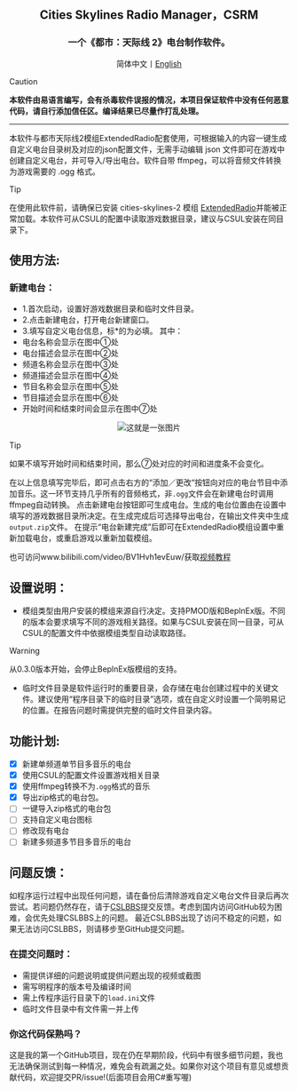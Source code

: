 <div align="center">

<h2>Cities Skylines Radio Manager，CSRM</h2>
<h3>一个《都市：天际线 2》电台制作软件。<br></h3>
简体中文丨<a href="https://github.com/jslxxgyy/CSRM/blob/main/docs/en/Readme.md">English</a>

</div>

> [!CAUTION]
> **本软件由易语言编写，会有杀毒软件误报的情况，本项目保证软件中没有任何恶意代码，请自行添加信任区。编译结果已尽量作打乱处理。**

---

本软件与都市天际线2模组ExtendedRadio配套使用，可根据输入的内容一键生成自定义电台目录树及对应的json配置文件，无需手动编辑 json 文件即可在游戏中创建自定义电台，并可导入/导出电台。软件自带 ffmpeg，可以将音频文件转换为游戏需要的 .ogg 格式。

> [!TIP]
> 在使用此软件前，请确保已安装 cities-skylines-2 模组 [ExtendedRadio](https://www.cslbbs.net/resources/extendedradio.326/)并能被正常加载。本软件可从CSUL的配置中读取游戏数据目录，建议与CSUL安装在同目录下。

## 使用方法:
### 新建电台：
- 1.首次启动，设置好游戏数据目录和临时文件目录。
- 2.点击新建电台，打开电台新建窗口。
- 3.填写自定义电台信息，标*的为必填。
其中：
- 电台名称会显示在图中①处
- 电台描述会显示在图中②处
- 频道名称会显示在图中③处
- 频道描述会显示在图中④处
- 节目名称会显示在图中⑤处
- 节目描述会显示在图中⑥处
- 开始时间和结束时间会显示在图中⑦处

<div align="center">
  
<img  src="https://gitee.com/jslxxgyy/CSRM/raw/main/docs/network.png" alt="这就是一张图片" >

</div>

> [!TIP]
> 如果不填写开始时间和结束时间，那么⑦处对应的时间和进度条不会变化。

在以上信息填写完毕后，即可点击右方的“添加／更改“按钮向对应的电台节目中添加音乐。这一环节支持几乎所有的音频格式，非`.ogg`文件会在新建电台时调用ffmpeg自动转换。
点击新建电台按钮即可生成电台。生成的电台位置由在设置中填写的游戏数据目录所决定。在生成完成后可选择导出电台，在输出文件夹中生成`output.zip`文件。
在提示“电台新建完成”后即可在ExtendedRadio模组设置中重新加载电台，或重启游戏以重新加载模组。

也可访问www.bilibili.com/video/BV1Hvh1evEuw/获取[视频教程](https://www.bilibili.com/video/BV1Hvh1evEuw/)


## 设置说明：
- 模组类型由用户安装的模组来源自行决定。支持PMOD版和BeplnEx版。不同的版本会要求填写不同的游戏相关路径。如果与CSUL安装在同一目录，可从CSUL的配置文件中依据模组类型自动读取路径。
> [!WARNING]
> 从0.3.0版本开始，会停止BeplnEx版模组的支持。

- 临时文件目录是软件运行时的重要目录，会存储在电台创建过程中的关键文件。建议使用“程序目录下的临时目录”选项，或在自定义时设置一个简明易记的位置。在报告问题时需提供完整的临时文件目录内容。
## 功能计划:
- [x] 新建单频道单节目多音乐的电台
- [x] 使用CSUL的配置文件设置游戏相关目录
- [x] 使用ffmpeg转换不为`.ogg`格式的音乐
- [x] 导出zip格式的电台包。
- [ ] 一键导入zip格式的电台包
- [ ] 支持自定义电台图标
- [ ] 修改现有电台
- [ ] 新建多频道多节目多音乐的电台
## 问题反馈：
如程序运行过程中出现任何问题，请在备份后清除游戏自定义电台文件目录后再次尝试。若问题仍然存在，请于[CSLBBS](https://www.cslbbs.net/threads/cities-skylines-radio-manager.1053/)提交反馈。考虑到国内访问GitHub较为困难，会优先处理CSLBBS上的问题。
最近CSLBBS出现了访问不稳定的问题，如果无法访问CSLBBS，则请移步至GitHub提交问题。
### 在提交问题时：
- 需提供详细的问题说明或提供问题出现的视频或截图
- 需写明程序的版本号及编译时间
- 需上传程序运行目录下的`load.ini`文件
- 临时文件目录中有文件需一并上传

### 你这代码保熟吗？
这是我的第一个GitHub项目，现在仍在早期阶段，代码中有很多细节问题，我也无法确保测试到每一种情况，难免会有疏漏之处。如果你对这个项目有意见或想贡献代码，欢迎提交PR/issue!(后面项目会用C#重写喔)
